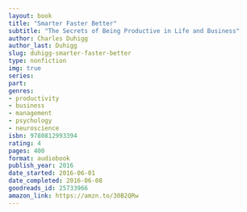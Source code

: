 ```yaml
---
layout: book
title: "Smarter Faster Better"
subtitle: "The Secrets of Being Productive in Life and Business"
author: Charles Duhigg
author_last: Duhigg
slug: duhigg-smarter-faster-better
type: nonfiction
img: true
series: 
part: 
genres:
- productivity
- business
- management
- psychology
- neuroscience
isbn: 9780812993394
rating: 4
pages: 400
format: audiobook
publish_year: 2016
date_started: 2016-06-01
date_completed: 2016-06-08
goodreads_id: 25733966
amazon_link: https://amzn.to/30B2QRw
---
```

